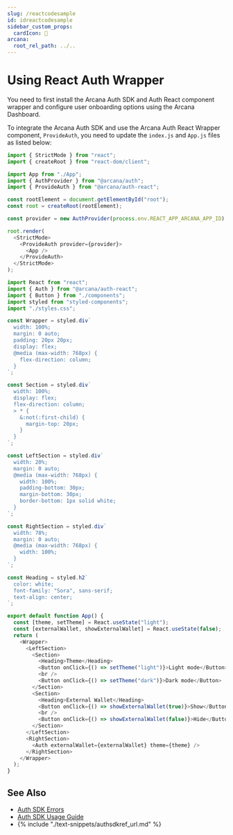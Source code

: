 ```yaml
---
slug: /reactcodesample
id: idreactcodesample
sidebar_custom_props:
  cardIcon: 📃 
arcana:
  root_rel_path: ../..
---
```


# Using React Auth Wrapper

You need to first install the Arcana Auth SDK and Auth React component wrapper and configure user onboarding options using the Arcana Dashboard.

To integrate the Arcana Auth SDK and use the Arcana Auth React Wrapper component, `ProvideAuth`, you need to update the `index.js` and `App.js` files as listed below:

```js title="index.js" hl_lines="5 6 11 15 17"
import { StrictMode } from "react";
import { createRoot } from "react-dom/client";

import App from "./App";
import { AuthProvider } from "@arcana/auth";
import { ProvideAuth } from "@arcana/auth-react";

const rootElement = document.getElementById("root");
const root = createRoot(rootElement);

const provider = new AuthProvider(process.env.REACT_APP_ARCANA_APP_ID); //See SDK Reference Guide for optional parameters

root.render(
  <StrictMode>
    <ProvideAuth provider={provider}>
      <App />
    </ProvideAuth>
  </StrictMode>
);
```

```js title="App.js" hl_lines="2 6 24"
import React from "react";
import { Auth } from "@arcana/auth-react";
import { Button } from "./components";
import styled from "styled-components";
import "./styles.css";

const Wrapper = styled.div`
  width: 100%;
  margin: 0 auto;
  padding: 20px 20px;
  display: flex;
  @media (max-width: 768px) {
    flex-direction: column;
  }
`;

const Section = styled.div`
  width: 100%;
  display: flex;
  flex-direction: column;
  > * {
    &:not(:first-child) {
      margin-top: 20px;
    }
  }
`;

const LeftSection = styled.div`
  width: 20%;
  margin: 0 auto;
  @media (max-width: 768px) {
    width: 100%;
    padding-bottom: 30px;
    margin-bottom: 30px;
    border-bottom: 1px solid white;
  }
`;

const RightSection = styled.div`
  width: 78%;
  margin: 0 auto;
  @media (max-width: 768px) {
    width: 100%;
  }
`;

const Heading = styled.h2`
  color: white;
  font-family: "Sora", sans-serif;
  text-align: center;
`;

export default function App() {
  const [theme, setTheme] = React.useState("light");
  const [externalWallet, showExternalWallet] = React.useState(false);
  return (
    <Wrapper>
      <LeftSection>
        <Section>
          <Heading>Theme</Heading>
          <Button onClick={() => setTheme("light")}>Light mode</Button>
          <br />
          <Button onClick={() => setTheme("dark")}>Dark mode</Button>
        </Section>
        <Section>
          <Heading>External Wallet</Heading>
          <Button onClick={() => showExternalWallet(true)}>Show</Button>
          <br />
          <Button onClick={() => showExternalWallet(false)}>Hide</Button>
        </Section>
      </LeftSection>
      <RightSection>
        <Auth externalWallet={externalWallet} theme={theme} />
      </RightSection>
    </Wrapper>
  );
}
```

## See Also

* [Auth SDK Errors]({{page.meta.arcana.root_rel_path}}/walletsdk/wallet_err.md)
* [Auth SDK Usage Guide]({{page.meta.arcana.root_rel_path}}/walletsdk/wallet_usage.md)
* {% include "./text-snippets/authsdkref_url.md" %}